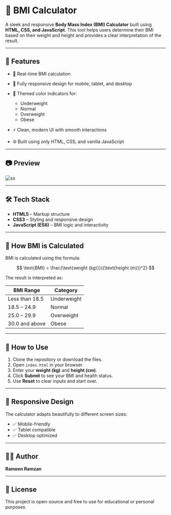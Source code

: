 # 📱 BMI Calculator

A sleek and responsive **Body Mass Index (BMI) Calculator** built using **HTML, CSS, and JavaScript**. This tool helps users determine their BMI based on their weight and height and provides a clear interpretation of the result.

---

## 🚀 Features

* 🔢 Real-time BMI calculation
* 📱 Fully responsive design for mobile, tablet, and desktop
* 🎨 Themed color indicators for:

  * Underweight
  * Normal
  * Overweight
  * Obese
* ⚡ Clean, modern UI with smooth interactions
* 🌐 Built using only HTML, CSS, and vanilla JavaScript

---

## 📷 Preview

![ss](https://github.com/user-attachments/assets/f7add4d5-1d44-4b4b-b884-bfe871a392e8)


---

## 🛠️ Tech Stack

* **HTML5** – Markup structure
* **CSS3** – Styling and responsive design
* **JavaScript (ES6)** – BMI logic and interactivity

---

## 🧮 How BMI is Calculated

BMI is calculated using the formula:

$$
\text{BMI} = \frac{\text{weight (kg)}}{(\text{height (m)})^2}
$$

The result is interpreted as:

| BMI Range      | Category    |
| -------------- | ----------- |
| Less than 18.5 | Underweight |
| 18.5 – 24.9    | Normal      |
| 25.0 – 29.9    | Overweight  |
| 30.0 and above | Obese       |

---

## 📂 How to Use

1. Clone the repository or download the files.
2. Open `index.html` in your browser.
3. Enter your **weight (kg)** and **height (cm)**.
4. Click **Submit** to see your BMI and health status.
5. Use **Reset** to clear inputs and start over.

---

## 📱 Responsive Design

The calculator adapts beautifully to different screen sizes:

* ✅ Mobile-friendly
* ✅ Tablet compatible
* ✅ Desktop optimized

---

## 🧑‍💻 Author

**Rameen Ramzan**

---

## 📜 License

This project is open-source and free to use for educational or personal purposes.
